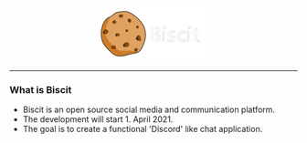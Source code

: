 <p align="center">
  <img src="logo.gif" alt="Biscit logo" width="200"/>
</p>
<hr />
<h3>What is Biscit</h3>
<ul>
  <li>Biscit is an open source social media and communication platform.</li>
  <li>The development will start 1. April 2021.</li>
  <li>The goal is to create a functional 'Discord' like chat application.</li>
</ul>
